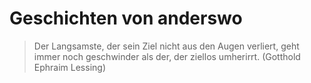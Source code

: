 # Geschichten von anderswo

> Der Langsamste, der sein Ziel nicht aus den Augen verliert, geht immer noch geschwinder als der, der ziellos umherirrt. (Gotthold Ephraim Lessing)